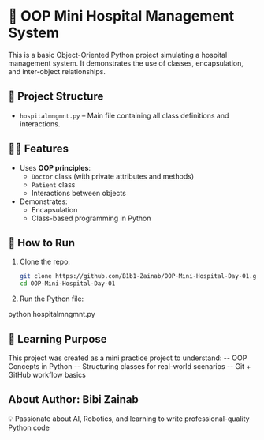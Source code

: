 # 🏥 OOP Mini Hospital Management System

This is a basic Object-Oriented Python project simulating a hospital management system. It demonstrates the use of classes, encapsulation, and inter-object relationships.


## 📁 Project Structure

- `hospitalmngmnt.py` – Main file containing all class definitions and interactions.


## 👨‍⚕️ Features

- Uses **OOP principles**:
  - `Doctor` class (with private attributes and methods)
  - `Patient` class
  - Interactions between objects
- Demonstrates:
  - Encapsulation
  - Class-based programming in Python

## 🚀 How to Run

1. Clone the repo:
   ```bash
   git clone https://github.com/B1b1-Zainab/OOP-Mini-Hospital-Day-01.git
   cd OOP-Mini-Hospital-Day-01
   
2. Run the Python file:

python hospitalmngmnt.py

## 🧠 Learning Purpose
This project was created as a mini practice project to understand:
-- OOP Concepts in Python
-- Structuring classes for real-world scenarios
-- Git + GitHub workflow basics

## About Author: Bibi Zainab
💡 Passionate about AI, Robotics, and learning to write professional-quality Python code
